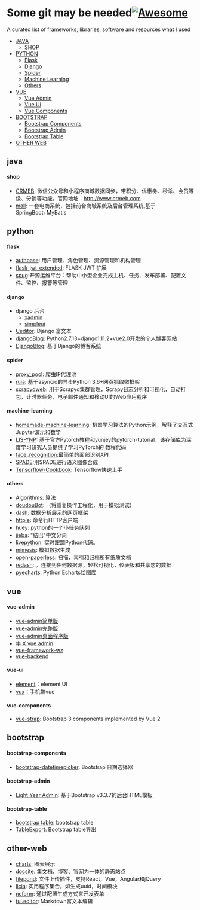 # Some git may be needed[![Awesome](https://img.shields.io/badge/SomeThing-Needed-green)](https://gitee.com/mo891916_admin/Github-Awesome/blob/master/README.md)
A curated list of frameworks, libraries, software and resources what I used


- [JAVA](#java)
    - [SHOP](#shop)
- [PYTHON](#python)
    - [Flask](#flask)
    - [Django](#django)
    - [Spider](#spider)
    - [Machine Learning](#machine-learning)
    - [Others](#others)
- [VUE](#vue)
    - [Vue Admin](#vue-admin)
    - [Vue Ui](#vue-ui)
    - [Vue Components](#vue-components)
- [BOOTSTRAP](#bootstrap)
    - [Bootstrap Components](#bootstrap-components)
    - [Bootstrap Admin](#bootstrap-admin)
    - [Bootstrap Table](#bootstrap-table)
- [OTHER WEB](#other-web)

 
## java
#### shop
* [CRMEB](https://gitee.com/ZhongBangKeJi/CRMEB): 微信公众号和小程序商城数据同步，带积分、优惠券、秒杀、会员等级、分销等功能。官网地址：http://www.crmeb.com
* [mall](https://github.com/macrozheng/mall): 一套电商系统，包括前台商城系统及后台管理系统,基于SpringBoot+MyBatis


## python

#### flask
* [authbase](https://gitee.com/zhujf21st/authbase): 用户管理、角色管理、资源管理和机构管理
* [flask-jwt-extended](https://github.com/vimalloc/flask-jwt-extended): FLASK JWT 扩展
* [spug](https://github.com/openspug/spug):开源运维平台：帮助中小型企业完成主机、任务、发布部署、配置文件、监控、报警等管理

#### django
* django 后台
    * [xadmin](https://github.com/sshwsfc/xadmin.git) 
    * [simpleui](https://gitee.com/tompeppa/simpleui) 
* [Ueditor](https://github.com/wsqy/DjangoUeditor): Django 富文本
* [djangoBlog](https://github.com/HuJieRu/djangoBlog):  Python2.7.13+django1.11.2+vue2.0开发的个人博客网站
* [DjangoBlog](https://github.com/liangliangyy/DjangoBlog):  基于Django的博客系统

#### spider
* [proxy_pool](https://github.com/jhao104/proxy_pool): 爬虫IP代理池
* [ruia](https://github.com/howie6879/ruia): 基于asyncio的异步Python 3.6+网页抓取微框架
* [scrapydweb](https://github.com/my8100/scrapydweb): 用于Scrapyd集群管理，Scrapy日志分析和可视化，自动打包，计时器任务，电子邮件通知和移动UI的Web应用程序

#### machine-learning
* [homemade-machine-learning](https://github.com/trekhleb/homemade-machine-learning): 机器学习算法的Python示例，解释了交互式Jupyter演示和数学
* [LIS-YNP](https://github.com/Eurus-Holmes/LIS-YNP): 基于官方Pytorch教程和yunjey的pytorch-tutorial，该存储库为深度学习研究人员提供了学习PyTorch的 教程代码
* [face_recognition](https://github.com/ageitgey/face_recognition):最简单的面部识别API
* [SPADE](https://github.com/NVlabs/SPADE):用SPADE进行语义图像合成
* [Tensorflow-Cookbook](https://github.com/taki0112/Tensorflow-Cookbook): Tensorflow快速上手

#### others
* [Algorithms](https://github.com/TheAlgorithms/Python): 算法
* [doudouBot](https://gitee.com/datayy_p/doudouBot):  （将重复操作工程化，用于模拟测试）
* [dash](https://github.com/plotly/dash): 数据分析展示的网页框架
* [httpie](https://github.com/jakubroztocil/httpie): 命令行HTTP客户端
* [huey](http://huey.readthedocs.org/): python的一个小任务队列 
* [jieba](https://gitee.com/fxsjy/jieba):   "结巴"中文分词
* [livepython](https://github.com/agermanidis/livepython):   实时跟踪Python代码。
* [mimesis](https://github.com/lk-geimfari/mimesis): 模拟数据生成
* [open-paperless](https://github.com/zhoubear/open-paperless): 扫描，索引和归档所有纸质文档
* [redash](https://github.com/getredash/redash): 。连接到任何数据源，轻松可视化，仪表板和共享您的数据
* [pyecharts](https://github.com/pyecharts/pyecharts): Python Echarts绘图库
 
## vue

#### vue-admin
* [vue-admin简单版](https://github.com/PanJiaChen/vue-admin-template)
* [vue-admin完整版](https://github.com/PanJiaChen/vue-element-admin)
* [vue-admin桌面程序版](https://github.com/PanJiaChen/electron-vue-admin)
* [牛 X vue admin](https://gitee.com/symgg/nx-admin)
* [vue-framework-wz](https://github.com/herozhou/vue-framework-wz)
* [vue-backend](https://github.com/harsima/vue-backend) 

#### vue-ui
* [element]( https://github.com/ElemeFE/element)：element UI
* [vux](https://github.com/airyland/vux)：手机端vue

#### vue-components
* [vue-strap](https://github.com/yuche/vue-strap): Bootstrap 3 components implemented by Vue 2


## bootstrap

#### bootstrap-components
*   [bootstrap-datetimepicker](https://github.com/Eonasdan/bootstrap-datetimepicker):   Bootstrap 日期选择器

#### bootstrap-admin
*   [Light Year Admin](https://gitee.com/yinqi/Light-Year-Admin-Template):  基于Bootstrap v3.3.7的后台HTML模板

#### bootstrap-table
*   [bootstrap table](https://github.com/wenzhixin/bootstrap-table):  bootstrap table
*   [TableExport](https://github.com/clarketm/TableExport):  Bootstrap table导出

## other-web
*   [charts](https://github.com/frappe/charts): 图表展示
*   [docsite](https://github.com/txd-team/docsite): 集文档、博客、官网为一体的静态站点
*   [filepond](https://github.com/pqina/filepond): 文件上传插件，支持React，Vue，Angular和jQuery
*   [licia](https://github.com/liriliri/licia): 实用程序集合。如生成uuid，时间模块
*   [ncform](https://github.com/ncform/ncform): 通过配置生成方式来开发表单
*   [tui.editor](https://github.com/nhn/tui.editor): Markdown富文本编辑

